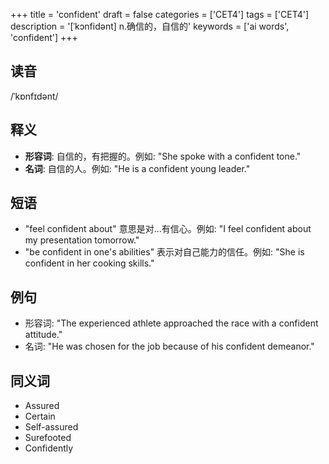 +++
title = 'confident'
draft = false
categories = ['CET4']
tags = ['CET4']
description = '[ˈkɔnfidənt] n.确信的，自信的'
keywords = ['ai words', 'confident']
+++

## 读音
/ˈkɒnfɪdənt/

## 释义
- **形容词**: 自信的，有把握的。例如: "She spoke with a confident tone."
- **名词**: 自信的人。例如: "He is a confident young leader."

## 短语
- "feel confident about" 意思是对...有信心。例如: "I feel confident about my presentation tomorrow."
- "be confident in one's abilities" 表示对自己能力的信任。例如: "She is confident in her cooking skills."

## 例句
- 形容词: "The experienced athlete approached the race with a confident attitude."
- 名词: "He was chosen for the job because of his confident demeanor."

## 同义词
- Assured
- Certain
- Self-assured
- Surefooted
- Confidently
